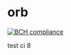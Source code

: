 # orb

[![BCH compliance](https://bettercodehub.com/edge/badge/v-zhidu/orb?branch=master)](https://bettercodehub.com/)

test ci 8